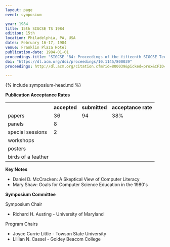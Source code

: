```yaml
---
layout: page
event: symposium

year: 1984
title: 15th SIGCSE TS 1984
edition: 15th
location: Philadelphia, PA, USA
dates: February 16-17, 1984
venue: Franklin Plaza Hotel
publication-date: 1984-01-01
proceedings-title: "SIGCSE '84: Proceedings of the fifteenth SIGCSE Technical Symposium on Computer Science Education"
doi: "https://dl.acm.org/doi/proceedings/10.1145/800039"
proceedings: http://dl.acm.org/citation.cfm?id=800039&picked=prox&CFID=49859842&CFTOKEN=46882798

---
```


{% include symposium-head.md %}


**Publication Acceptance Rates**

<table class="table table-hover table-sm"><tbody><tr><th></th>
<th>accepted</th>
<th>submitted</th>
<th>acceptance rate</th>
</tr><tr><td>papers</td>
<td>36</td>
<td>94</td>
<td>38%</td>
</tr><tr><td>panels</td>
<td>8</td>
<td></td>
<td></td>
</tr><tr><td>special sessions</td>
<td>2</td>
<td></td>
<td></td>
</tr><tr><td>workshops</td>
<td></td>
<td></td>
<td></td>
</tr><tr><td>posters</td>
<td></td>
<td></td>
<td></td>
</tr><tr><td>birds of a feather</td>
<td></td>
<td></td>
<td></td>
</tr></tbody></table>


**Key Notes**

-   Daniel D. McCracken: A Skeptical View of Computer Literacy
-   Mary Shaw: Goals for Computer Science Education in the 1980\'s

**Symposium Committee**

Symposium Chair

-   Richard H. Austing - University of Maryland

Program Chairs

-   Joyce Currie Little - Towson State University
-   Lillian N. Cassel - Goldey Beacom College
